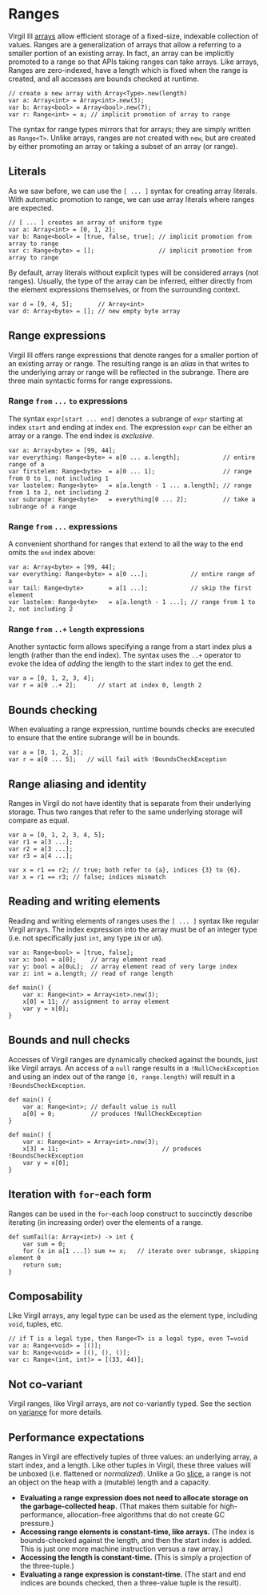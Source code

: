 # Ranges #

Virgil III [arrays](Arrays.md) allow efficient storage of a fixed-size, indexable collection of values.
Ranges are a generalization of arrays that allow a referring to a smaller portion of an existing array.
In fact, an array can be implicitly promoted to a range so that APIs taking ranges can take arrays.
Like arrays, Ranges are zero-indexed, have a length which is fixed when the range is created, and all accesses are bounds checked at runtime.

```
// create a new array with Array<Type>.new(length)
var a: Array<int> = Array<int>.new(3);
var b: Array<bool> = Array<bool>.new(7);
var r: Range<int> = a; // implicit promotion of array to range
```

The syntax for range types mirrors that for arrays; they are simply written as `Range<T>`.
Unlike arrays, ranges are not created with `new`, but are created by either promoting an array or taking a subset of an array (or range).

## Literals ##

As we saw before, we can use the `[ ... ]` syntax for creating array literals.
With automatic promotion to range, we can use array literals where ranges are expected.

```
// [ ... ] creates an array of uniform type
var a: Array<int> = [0, 1, 2];
var b: Range<bool> = [true, false, true]; // implicit promotion from array to range
var c: Range<byte> = [];                  // implicit promotion from array to range
```

By default, array literals without explicit types will be considered arrays (not ranges).
Usually, the type of the array can be inferred, either directly from the element expressions themselves, or from the surrounding context.

```
var d = [9, 4, 5];       // Array<int>
var d: Array<byte> = []; // new empty byte array
```

## Range expressions

Virgil III offers range expressions that denote ranges for a smaller portion of an existing array or range.
The resulting range is an _alias_ in that writes to the underlying array or range will be reflected in the subrange.
There are three main syntactic forms for range expressions.

### Range `from` `...` `to` expressions

The syntax `expr[start ... end]` denotes a subrange of `expr` starting at index `start` and ending at index `end`.
The expression `expr` can be either an array or a range.
The end index is _exclusive_.
```
var a: Array<byte> = [99, 44];
var everything: Range<byte> = a[0 ... a.length];            // entire range of a
var firstelem: Range<byte>  = a[0 ... 1];                   // range from 0 to 1, not including 1
var lastelem: Range<byte>   = a[a.length - 1 ... a.length]; // range from 1 to 2, not including 2
var subrange: Range<byte>   = everything[0 ... 2];          // take a subrange of a range
```

### Range `from` `...` expressions

A convenient shorthand for ranges that extend to all the way to the end omits the `end` index above:
```
var a: Array<byte> = [99, 44];
var everything: Range<byte> = a[0 ...];            // entire range of a
var tail: Range<byte>       = a[1 ...];            // skip the first element
var lastelem: Range<byte>   = a[a.length - 1 ...]; // range from 1 to 2, not including 2
```

### Range `from` `..+` `length` expressions

Another syntactic form allows specifying a range from a start index plus a length (rather than the end index).
The syntax uses the `..+` operator to evoke the idea of _adding_ the length to the start index to get the end.
```
var a = [0, 1, 2, 3, 4];
var r = a[0 ..+ 2];      // start at index 0, length 2
```

## Bounds checking

When evaluating a range expression, runtime bounds checks are executed to ensure that the entire subrange will be in bounds.
```
var a = [0, 1, 2, 3];
var r = a[0 ... 5];   // will fail with !BoundsCheckException
```

## Range aliasing and identity

Ranges in Virgil do not have identity that is separate from their underlying storage.
Thus two ranges that refer to the same underlying storage will compare as equal.
```
var a = [0, 1, 2, 3, 4, 5];
var r1 = a[3 ...];
var r2 = a[3 ...];
var r3 = a[4 ...];

var x = r1 == r2; // true; both refer to {a}, indices {3} to {6}.
var x = r1 == r3; // false; indices mismatch
```

## Reading and writing elements ##

Reading and writing elements of ranges uses the `[ ... ]` syntax like regular Virgil arrays.
The index expression into the array must be of an integer type (i.e. not specifically just `int`, any type `iN` or `uN`).
```
var a: Range<bool> = [true, false];
var x: bool = a[0];    // array element read
var y: bool = a[0uL];  // array element read of very large index
var z: int = a.length; // read of range length
```

```
def main() {
    var x: Range<int> = Array<int>.new(3);
    x[0] = 11; // assignment to array element
    var y = x[0];
}
```

## Bounds and null checks ##

Accesses of Virgil ranges are dynamically checked against the bounds, just like Virgil arrays.
An access of a `null` range results in a `!NullCheckException` and using an index out of the range `[0, range.length)` will result in a `!BoundsCheckException`.

```
def main() {
    var a: Range<int>; // default value is null
    a[0] = 0;          // produces !NullCheckException
}
```

```
def main() {
    var x: Range<int> = Array<int>.new(3);
    x[3] = 11;                             // produces !BoundsCheckException
    var y = x[0];
}
```

## Iteration with `for`-each form

Ranges can be used in the `for`-each loop construct to succinctly describe iterating (in increasing order) over the elements of a range.

```
def sumTail(a: Array<int>) -> int {
    var sum = 0;
    for (x in a[1 ...]) sum += x;   // iterate over subrange, skipping element 0
    return sum;
}
```

## Composability ##

Like Virgil arrays, any legal type can be used as the element type, including `void`, tuples, etc.

```
// if T is a legal type, then Range<T> is a legal type, even T=void
var a: Range<void> = [()];
var b: Range<void> = [(), (), ()];
var c: Range<(int, int)> = [(33, 44)];
```

## Not co-variant ##

Virgil ranges, like Virgil arrays, are _not_ co-variantly typed. See the section on [variance](Variance.md) for more details.

## Performance expectations

Ranges in Virgil are effectively tuples of three values: an underlying array, a start index, and a length.
Like other tuples in Virgil, these three values will be unboxed (i.e. flattened or _normalized_).
Unlike a Go [slice](https://go.dev/tour/moretypes/7), a range is not an object on the heap with a (mutable) length and a capacity.

- **Evaluating a range expression does not need to allocate storage on the garbage-collected heap.**
  (That makes them suitable for high-performance, allocation-free algorithms that do not create GC pressure.)
- **Accessing range elements is constant-time, like arrays.**
  (The index is bounds-checked against the length, and then the start index is added. This is just one more
   machine instruction versus a raw array.)
- **Accessing the length is constant-time.**
  (This is simply a projection of the three-tuple.)
- **Evaluating a range expression is constant-time.**
  (The start and end indices are bounds checked, then a three-value tuple is the result).
